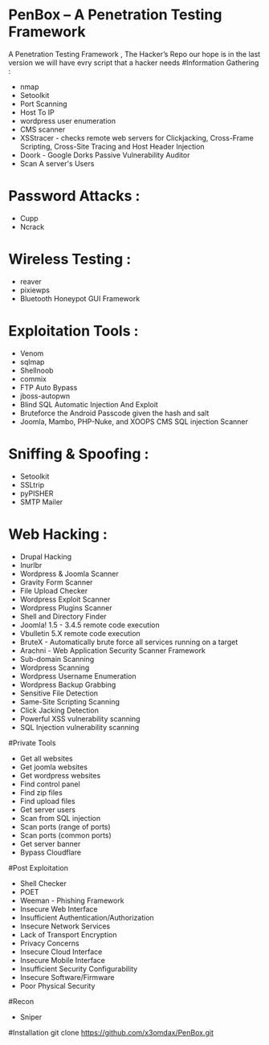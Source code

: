 # PenBox – A Penetration Testing Framework
A Penetration Testing Framework , The Hacker’s Repo our hope is in the last version we will have evry script that a hacker needs
#Information Gathering : 
+ nmap 
+ Setoolkit
+ Port Scanning
+ Host To IP
+ wordpress user enumeration
+ CMS scanner
+ XSStracer - checks remote web servers for Clickjacking, Cross-Frame Scripting, Cross-Site Tracing and Host Header Injection
+ Doork - Google Dorks Passive Vulnerability Auditor 
+ Scan A server's Users

# Password Attacks : 
+ Cupp 
+ Ncrack

# Wireless Testing : 
+ reaver 
+ pixiewps
+ Bluetooth Honeypot GUI Framework

# Exploitation Tools : 
+ Venom
+ sqlmap
+ Shellnoob
+ commix
+ FTP Auto Bypass
+ jboss-autopwn
+ Blind SQL Automatic Injection And Exploit
+ Bruteforce the Android Passcode given the hash and salt
+ Joomla, Mambo, PHP-Nuke, and XOOPS CMS SQL injection Scanner

# Sniffing & Spoofing : 
+ Setoolkit 
+ SSLtrip
+ pyPISHER
+ SMTP Mailer

# Web Hacking : 
+ Drupal Hacking 
+ Inurlbr
+ Wordpress & Joomla Scanner
+ Gravity Form Scanner
+ File Upload Checker
+ Wordpress Exploit Scanner
+ Wordpress Plugins Scanner
+ Shell and Directory Finder
+ Joomla! 1.5 - 3.4.5 remote code execution
+ Vbulletin 5.X remote code execution
+ BruteX - Automatically brute force all services running on a target
+ Arachni - Web Application Security Scanner Framework
+ Sub-domain Scanning
+ Wordpress Scanning
+ Wordpress Username Enumeration
+ Wordpress Backup Grabbing
+ Sensitive File Detection
+ Same-Site Scripting Scanning
+ Click Jacking Detection
+ Powerful XSS vulnerability scanning
+ SQL Injection vulnerability scanning

#Private Tools
+ Get all websites
+ Get joomla websites
+ Get wordpress websites
+ Find control panel
+ Find zip files
+ Find upload files
+ Get server users
+ Scan from SQL injection
+ Scan ports (range of ports)
+ Scan ports (common ports)
+ Get server banner
+ Bypass Cloudflare

#Post Exploitation
+ Shell Checker
+ POET
+ Weeman - Phishing Framework
+ Insecure Web Interface
+ Insufficient Authentication/Authorization
+ Insecure Network Services
+ Lack of Transport Encryption
+ Privacy Concerns
+ Insecure Cloud Interface
+ Insecure Mobile Interface
+ Insufficient Security Configurability
+ Insecure Software/Firmware
+ Poor Physical Security

#Recon
+ Sniper
 
#Installation
git clone https://github.com/x3omdax/PenBox.git 
